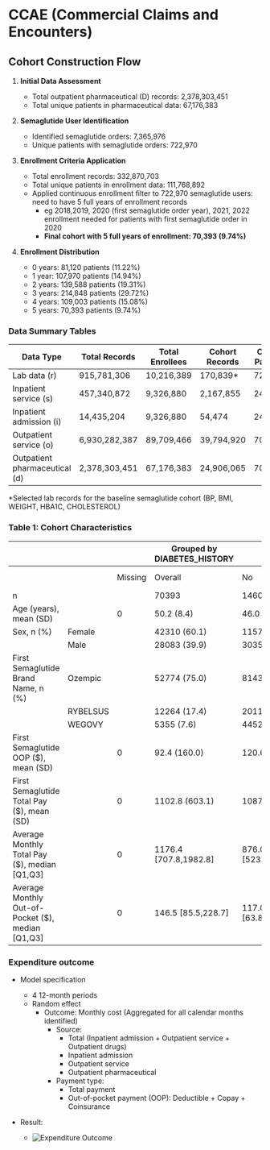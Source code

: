 # CCAE (Commercial Claims and Encounters)


## Cohort Construction Flow

1. **Initial Data Assessment**
   - Total outpatient pharmaceutical (D) records: 2,378,303,451
   - Total unique patients in pharmaceutical data: 67,176,383

2. **Semaglutide User Identification**
   - Identified semaglutide orders: 7,365,976
   - Unique patients with semaglutide orders: 722,970

3. **Enrollment Criteria Application**
   - Total enrollment records: 332,870,703
   - Total unique patients in enrollment data: 111,768,892
   - Applied continuous enrollment filter to 722,970 semaglutide users: need to have 5 full years of enrollment records
     - eg  2018,2019, 2020 (first semaglutide order year), 2021, 2022 enrollment needed for patients with first semaglutide order in 2020
     - **Final cohort with 5 full years of enrollment: 70,393 (9.74%)**

4. **Enrollment Distribution**
   - 0 years: 81,120 patients (11.22%)
   - 1 year: 107,970 patients (14.94%)
   - 2 years: 139,588 patients (19.31%)
   - 3 years: 214,848 patients (29.72%)
   - 4 years: 109,003 patients (15.08%)
   - 5 years: 70,393 patients (9.74%)
        

### Data Summary Tables

| Data Type | Total Records | Total Enrollees | Cohort Records | Cohort Patients |
|-----------|---------------|----------------|----------------|-----------------|
| Lab data (r) | 915,781,306 | 10,216,389 | 170,839* | 722,970 |
| Inpatient service (s) | 457,340,872 | 9,326,880 | 2,167,855 | 24,809 |
| Inpatient admission (i) | 14,435,204 | 9,326,880 | 54,474 | 24,809 |
| Outpatient service (o) | 6,930,282,387 | 89,709,466 | 39,794,920 | 70,374 |
| Outpatient pharmaceutical (d) | 2,378,303,451 | 67,176,383 | 24,906,065 | 70,393 |

*Selected lab records for the baseline semaglutide cohort (BP, BMI, WEIGHT, HBA1C, CHOLESTEROL)


### Table 1: Cohort Characteristics
| | | | Grouped by DIABETES_HISTORY | | | |
|---|---|---|---|---|---|---|
| | | Missing | Overall | No | Yes | P-Value |
| n | | | 70393 | 14606 | 55787 | |
| Age (years), mean (SD) | | 0 | 50.2 (8.4) | 46.0 (9.5) | 51.3 (7.8) | <0.001 |
| Sex, n (%) | Female | | 42310 (60.1) | 11571 (79.2) | 30739 (55.1) | <0.001 |
| | Male | | 28083 (39.9) | 3035 (20.8) | 25048 (44.9) | |
| First Semaglutide Brand Name, n (%) | Ozempic | | 52774 (75.0) | 8143 (55.8) | 44631 (80.0) | <0.001 |
| | RYBELSUS | | 12264 (17.4) | 2011 (13.8) | 10253 (18.4) | |
| | WEGOVY | | 5355 (7.6) | 4452 (30.5) | 903 (1.6) | |
| First Semaglutide OOP ($), mean (SD) | | 0 | 92.4 (160.0) | 120.6 (236.5) | 85.1 (132.0) | <0.001 |
| First Semaglutide Total Pay ($), mean (SD) | | 0 | 1102.8 (603.1) | 1087.4 (497.7) | 1106.9 (627.7) | <0.001 |
| Average Monthly Total Pay ($), median [Q1,Q3] | | 0 | 1176.4 [707.8,1982.8] | 876.0 [523.4,1471.5] | 1265.0 [772.5,2113.4] | <0.001 |
| Average Monthly Out-of-Pocket ($), median [Q1,Q3] | | 0 | 146.5 [85.5,228.7] | 117.0 [63.8,193.2] | 154.3 [92.2,236.2] | <0.001 |


### Expenditure outcome
- Model specification
  - 4 12-month periods
  - Random effect
    - Outcome: Monthly cost (Aggregated for all calendar months identified)
      - Source:
        - Total (Inpatient admission + Outpatient service + Outpatient drugs)
        - Inpatient admission
        - Outpatient service
        - Outpatient pharmaceutical
      - Payment type:
        - Total payment
        - Out-of-pocket payment (OOP): Deductible + Copay + Coinsurance

- Result:
  - ![Expenditure Outcome](./p4_12m.png)






